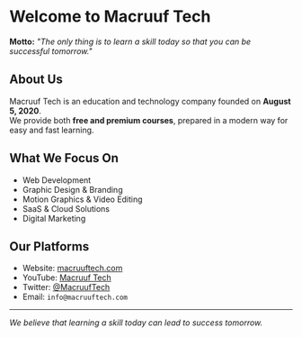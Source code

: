 # Welcome to Macruuf Tech

**Motto:** _"The only thing is to learn a skill today so that you can be successful tomorrow."_

## About Us

Macruuf Tech is an education and technology company founded on **August 5, 2020**.  
We provide both **free and premium courses**, prepared in a modern way for easy and fast learning.

## What We Focus On

- Web Development
- Graphic Design & Branding
- Motion Graphics & Video Editing
- SaaS & Cloud Solutions
- Digital Marketing

## Our Platforms

- Website: [macruuftech.com](https://macruuftech.com)
- YouTube: [Macruuf Tech](https://youtube.com/@macruuftech)
- Twitter: [@MacruufTech](https://twitter.com/MacruufTech)
- Email: `info@macruuftech.com`

---

_We believe that learning a skill today can lead to success tomorrow._
